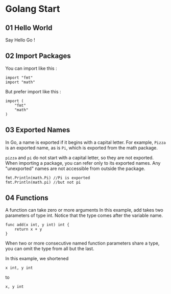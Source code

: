 # Golang Start

## 01 Hello World

Say Hello Go !

## 02 Import Packages

You can import like this :

	import "fmt"
	import "math"

But prefer import like this :

	import (
		"fmt"
		"math"
	)

## 03 Exported Names

In Go, a name is exported if it begins with a capital letter. For example, `Pizza` is an exported name, as is `Pi`, which is exported from the math package.

`pizza` and `pi` do not start with a capital letter, so they are not exported.
When importing a package, you can refer only to its exported names. Any "unexported" names are not accessible from outside the package.

	fmt.Println(math.Pi) //Pi is exported
	fmt.Println(math.pi) //but not pi


## 04 Functions

A function can take zero or more arguments
In this example, add takes two parameters of type int.
Notice that the type comes after the variable name.

	func add(x int, y int) int {
		return x + y
	}

When two or more consecutive named function parameters share a type, you can omit the type from all but the last.

In this example, we shortened

	x int, y int
to

	x, y int
